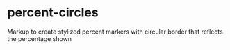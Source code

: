 # percent-circles
Markup to create stylized percent markers with circular border that reflects the percentage shown


